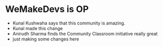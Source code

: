 # WeMakeDevs is OP

- Kunal Kushwaha says that this community is amazing.
- Kunal made this change
- Anirudh Sharma finds the Community Classroom initiative really great
- just making some changes here
